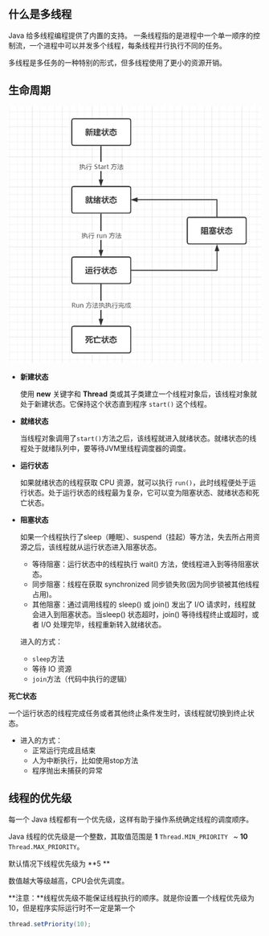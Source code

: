 ## 什么是多线程

Java 给多线程编程提供了内置的支持。 一条线程指的是进程中一个单一顺序的控制流，一个进程中可以并发多个线程，每条线程并行执行不同的任务。

多线程是多任务的一种特别的形式，但多线程使用了更小的资源开销。



## 生命周期

![1589081858492](../../image/1589081858492.png)



- **新建状态**

  使用 **new** 关键字和 **Thread** 类或其子类建立一个线程对象后，该线程对象就处于新建状态。它保持这个状态直到程序 `start()` 这个线程。

- **就绪状态**

  当线程对象调用了`start()`方法之后，该线程就进入就绪状态。就绪状态的线程处于就绪队列中，要等待JVM里线程调度器的调度。

- **运行状态**

  如果就绪状态的线程获取 CPU 资源，就可以执行 `run()`，此时线程便处于运行状态。处于运行状态的线程最为复杂，它可以变为阻塞状态、就绪状态和死亡状态。

- **阻塞状态**

  如果一个线程执行了sleep（睡眠）、suspend（挂起）等方法，失去所占用资源之后，该线程就从运行状态进入阻塞状态。

  - 等待阻塞：运行状态中的线程执行 wait() 方法，使线程进入到等待阻塞状态。
  - 同步阻塞：线程在获取 synchronized 同步锁失败(因为同步锁被其他线程占用)。
  - 其他阻塞：通过调用线程的 sleep() 或 join() 发出了 I/O 请求时，线程就会进入到阻塞状态。当sleep() 状态超时，join() 等待线程终止或超时，或者 I/O 处理完毕，线程重新转入就绪状态。

  进入的方式：

  - `sleep`方法   
  - 等待 IO 资源  
  - `join`方法（代码中执行的逻辑） 

**死亡状态**

一个运行状态的线程完成任务或者其他终止条件发生时，该线程就切换到终止状态。

- 进入的方式：
  - 正常运行完成且结束
  - 人为中断执行，比如使用stop方法 
  - 程序抛出未捕获的异常



## 线程的优先级

每一个 Java 线程都有一个优先级，这样有助于操作系统确定线程的调度顺序。

Java 线程的优先级是一个整数，其取值范围是 **1** `Thread.MIN_PRIORITY `  ~    **10** `Thread.MAX_PRIORITY`。

默认情况下线程优先级为 **5 **

数值越大等级越高，CPU会优先调度。

**注意：**线程优先级不能保证线程执行的顺序。就是你设置一个线程优先级为10，但是程序实际运行时不一定是第一个

```java
thread.setPriority(10);
```



